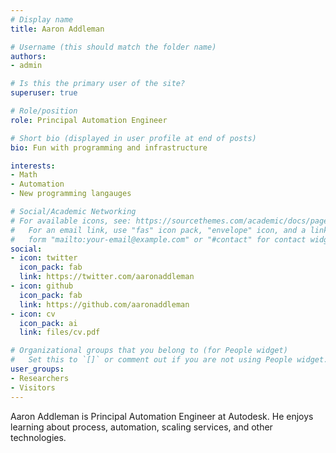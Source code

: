 ```yaml
---
# Display name
title: Aaron Addleman

# Username (this should match the folder name)
authors:
- admin

# Is this the primary user of the site?
superuser: true

# Role/position
role: Principal Automation Engineer

# Short bio (displayed in user profile at end of posts)
bio: Fun with programming and infrastructure

interests:
- Math
- Automation
- New programming langauges

# Social/Academic Networking
# For available icons, see: https://sourcethemes.com/academic/docs/page-builder/#icons
#   For an email link, use "fas" icon pack, "envelope" icon, and a link in the
#   form "mailto:your-email@example.com" or "#contact" for contact widget.
social:
- icon: twitter
  icon_pack: fab
  link: https://twitter.com/aaronaddleman
- icon: github
  icon_pack: fab
  link: https://github.com/aaronaddleman
- icon: cv
  icon_pack: ai
  link: files/cv.pdf

# Organizational groups that you belong to (for People widget)
#   Set this to `[]` or comment out if you are not using People widget.
user_groups:
- Researchers
- Visitors
---
```


Aaron Addleman is Principal Automation Engineer at Autodesk. He enjoys learning about process, automation, scaling services, and other technologies.